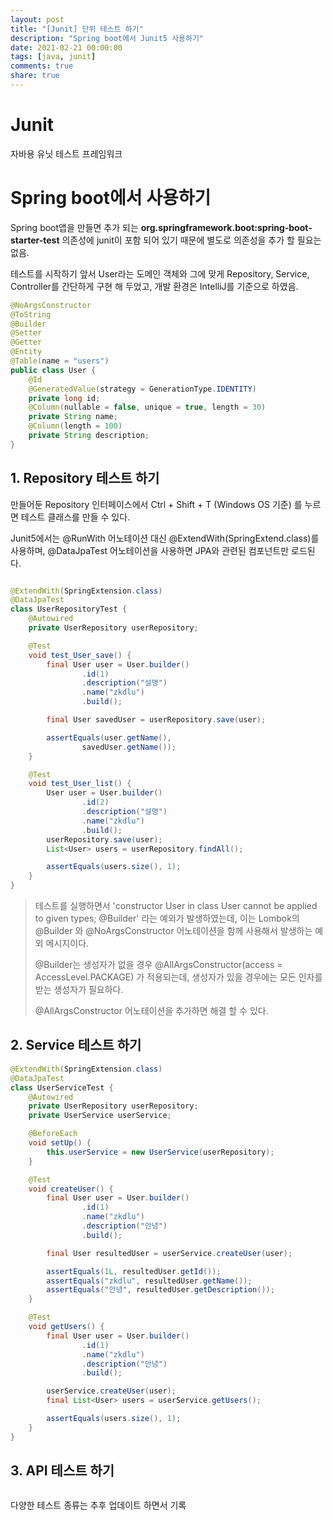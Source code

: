 ```yaml
---
layout: post
title: "[Junit] 단위 테스트 하기"
description: "Spring boot에서 Junit5 사용하기"
date: 2021-02-21 00:00:00
tags: [java, junit]
comments: true
share: true
---
```




# Junit

자바용 유닛 테스트 프레임워크



# Spring boot에서 사용하기

Spring boot앱을 만들면 추가 되는 **org.springframework.boot:spring-boot-starter-test** 의존성에 junit이 포함 되어 있기 때문에 별도로 의존성을 추가 할 필요는 없음.



테스트를 시작하기 앞서 User라는 도메인 객체와 그에 맞게 Repository, Service, Controller를 간단하게 구현 해 두었고, 개발 환경은 IntelliJ를 기준으로 하였음.

```java
@NoArgsConstructor
@ToString
@Builder
@Setter
@Getter
@Entity
@Table(name = "users")
public class User {
    @Id
    @GeneratedValue(strategy = GenerationType.IDENTITY)
    private long id;
    @Column(nullable = false, unique = true, length = 30)
    private String name;
    @Column(length = 100)
    private String description;
}
```



## 1. Repository 테스트 하기

만들어둔 Repository 인터페이스에서 Ctrl + Shift + T (Windows OS 기준) 를 누르면 테스트 클래스를 만들 수 있다.



Junit5에서는 @RunWith 어노테이션 대신 @ExtendWith(SpringExtend.class)를 사용하며,  @DataJpaTest 어노테이션을 사용하면 JPA와 관련된 컴포넌트만 로드된다.

```java

@ExtendWith(SpringExtension.class)
@DataJpaTest
class UserRepositoryTest {
    @Autowired
    private UserRepository userRepository;

    @Test
    void test_User_save() {
        final User user = User.builder()
                .id(1)
                .description("설명")
                .name("zkdlu")
                .build();

        final User savedUser = userRepository.save(user);

        assertEquals(user.getName(),
                savedUser.getName());
    }

    @Test
    void test_User_list() {
        User user = User.builder()
                .id(2)
                .description("설명")
                .name("zkdlu")
                .build();
        userRepository.save(user);
        List<User> users = userRepository.findAll();

        assertEquals(users.size(), 1);
    }
}
```

> 테스트를 실행하면서 'constructor User in class User cannot be applied to given types; @Builder' 라는 예외가 발생하였는데,  이는 Lombok의 @Builder 와 @NoArgsConstructor 어노테이션을 함께 사용해서 발생하는 예외 메시지이다. 
>
> @Builder는 생성자가 없을 경우 @AllArgsConstructor(access = AccessLevel.PACKAGE) 가 적용되는데, 생성자가 있을 경우에는 모든 인자를 받는 생성자가 필요하다.
>
> @AllArgsConstructor 어노테이션을 추가하면 해결 할 수 있다.



## 2. Service 테스트 하기

```java
@ExtendWith(SpringExtension.class)
@DataJpaTest
class UserServiceTest {
    @Autowired
    private UserRepository userRepository;
    private UserService userService;

    @BeforeEach
    void setUp() {
        this.userService = new UserService(userRepository);
    }

    @Test
    void createUser() {
        final User user = User.builder()
                .id(1)
                .name("zkdlu")
                .description("안녕")
                .build();

        final User resultedUser = userService.createUser(user);

        assertEquals(1L, resultedUser.getId());
        assertEquals("zkdlu", resultedUser.getName());
        assertEquals("안녕", resultedUser.getDescription());
    }

    @Test
    void getUsers() {
        final User user = User.builder()
                .id(1)
                .name("zkdlu")
                .description("안녕")
                .build();

        userService.createUser(user);
        final List<User> users = userService.getUsers();

        assertEquals(users.size(), 1);
    }
}
```



## 3. API 테스트 하기

```java

```





다양한 테스트 종류는 추후 업데이트 하면서 기록